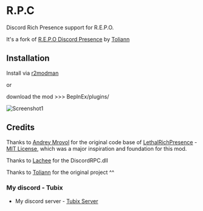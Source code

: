 # R.P.C

Discord Rich Presence support for R.E.P.O.

It's a fork of [R.E.P.O Discord Presence](https://github.com/Toliann/REPO-Discord-Rich-Presence) by [Toliann](https://github.com/Toliann)

## Installation

Install via [r2modman](https://thunderstore.io/c/repo/p/Tubix/REPO_RPC/)

 or 

download the mod >>> BeplnEx/plugins/

![Screenshot1](https://github.com/user-attachments/assets/a93acce3-3543-482a-8e85-76a7151997f4)

## Credits

Thanks to [Andrey Mrovol](https://github.com/AndreyMrovol) for the original code base of [LethalRichPresence](https://github.com/AndreyMrovol/LethalRichPresence) - [MIT License](https://github.com/AndreyMrovol/LethalRichPresence/blob/main/LICENSE), which was a major inspiration and foundation for this mod.

Thanks to [Lachee](https://github.com/Lachee/discord-rpc-csharp) for the DiscordRPC.dll

Thanks to [Toliann](https://github.com/Toliann) for the original project ^^

### My discord - Tubix
- My discord server - [Tubix Server](https://discord.gg/8SRNkCGDjk)
